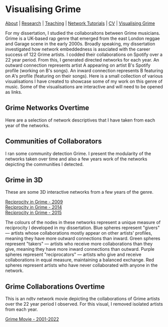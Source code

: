 # Visualising Grime
[About](https://Tom-R-Leppard.github.io/) | [Research](/research.md) | [Teaching](/teaching.md) | [Network Tutorials](/network_tutorials.md) | [CV](/cv.pdf) | [Visualising Grime](/visualising_grime.md)

For my dissertation, I studied the collaboraitons between Grime musicians. Grime is a UK-based rap genre that emerged from the east London reggae and Garage scene in the early 2000s. Broadly speaking, my dissertation investigated how network embeddedness is assciated with the career success of 122 Grime artists. I codded their collaborations on Spotify over a 22 year period. From this, I generated directed networks for each year. An outward connection represents artist A appearing on artist B's Spotify profile (working on B's songs). An inward connection represents B featuring on A's profile (featuring on their songs). Here is a small collection of various visualisations I have created to showcase some of my work on this genre of music. Some of the visualisations are interactive and will need to be opened as links. 

## Grime Networks Overtime 
Here are a selection of network descriptives that I have taken from each year of the networks. 

## Communities of Collaborators
I ran some community detection Grime. I present the modularity of the networks taken over time and also a few years work of the networks depicting the communities I detected. 

## Grime in 3D
These are some 3D interactive networks from a few years of the genre. 

[Reciprocity in Grime - 2009](/grime_2009_JS_RECIP.html)  
[Reciprocity in Grime - 2014](/grime_2014_JS_RECIP.html)  
[Reciprocity in Grime - 2015](/grime_2015_JS_RECIP.html)  

The colours of the nodes in these networks represent a unique measure of reciprocity I developed in my dissertation. Blue spheres represent "givers" — artists whose collaborations mostly appear on other artists' profiles, meaning they have more outward connections than inward. Green spheres represent "takers" — artists who receive more collaborations than they give, meaning they have more inward connections than outward. Purple spheres represent "reciprocators" — artists who give and receive collaborations in equal measure, maintaining a balanced exchange. Red spheres represent artists who have never collaborated with anyone in the network. 

## Grime Collaborations Overtime
This is an ndtv network movie depicting the collaborations of Grime artists over the 22 year period I observed. For this visual, I removed isolated artists from each year.

[Grime Movie - 2001-2022](/GRIME-Network_noISO.html)


